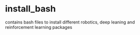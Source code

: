 # install_bash
contains bash files to install different robotics, deep leaning and reinforcement learning packages
